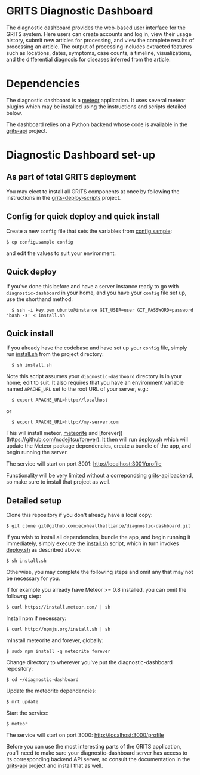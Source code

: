 # GRITS Diagnostic Dashboard

The diagnostic dashboard provides the web-based user interface for the GRITS system. Here users can create accounts and log in, view their usage history, submit new articles for processing, and view the complete results of processing an article.  The output of processing includes extracted features such as locations, dates, symptoms, case counts, a timeline, visualizations, and the differential diagnosis for diseases inferred from the article.

# Dependencies

The diagnostic dashboard is a [meteor](https://www.meteor.com/ "meteor") application. It uses several meteor plugins which may be installed using the instructions and scripts detailed below.

The dashboard relies on a Python backend whose code is available in the [grits-api](https://github.com/ecohealthalliance/grits-api) project.

# Diagnostic Dashboard set-up

## As part of total GRITS deployment

You may elect to install all GRITS components at once by following the instructions in the [grits-deploy-scripts](https://github.com/ecohealthalliance/grits-deploy-scripts) project.

## Config for quick deploy and quick install

Create a new `config` file that sets the variables from [config.sample](config.sample):

    $ cp config.sample config

and edit the values to suit your environment.

## Quick deploy

If you've done this before and have a server instance ready to go with `diagnostic-dashboard` in your home, and you have your `config` file set up, use the shorthand method:

      $ ssh -i key.pem ubuntu@instance GIT_USER=user GIT_PASSWORD=password 'bash -s' < install.sh

## Quick install

If you already have the codebase and have set up your `config` file, simply run [install.sh](install.sh) from the project directory:

      $ sh install.sh

Note this script assumes your `diagnostic-dashboard` directory is in your home; edit to suit. It also requires that you have an environment variable named `APACHE_URL` set to the root URL of your server, e.g.:

      $ export APACHE_URL=http://localhost

or

      $ export APACHE_URL=http://my-server.com

This will install meteor, [meteorite](https://github.com/oortcloud/meteorite/) and [forever])(https://github.com/nodejitsu/forever). It then will run [deploy.sh](deploy.sh) which will update the Meteor package dependencies, create a bundle of the app, and begin running the server.

The service will start on port 3001: [http://localhost:3001/profile](http://localhost:3001/)

Functionality will be very limited without a correpondsing [grits-api](https://github.com/ecohealthalliance/grits-api) backend, so make sure to install that project as well.

## Detailed setup

Clone this repository if you don't already have a local copy:

    $ git clone git@github.com:ecohealthalliance/diagnostic-dashboard.git

If you wish to install all dependencies, bundle the app, and begin running it immediately, simply execute the [install.sh](install.sh) script, which in turn invokes [deploy.sh](deploy.sh) as described above:

    $ sh install.sh

Otherwise, you may complete the following steps and omit any that may not be necessary for you.

If for example you already have Meteor >= 0.8 installed, you can omit the followng step:

    $ curl https://install.meteor.com/ | sh

Install npm if necessary:

    $ curl http://npmjs.org/install.sh | sh
mInstall meteorite and forever, globally:

    $ sudo npm install -g meteorite forever

Change directory to wherever you've put the diagnostic-dashboard repository:

    $ cd ~/diagnostic-dashboard

Update the meteorite dependencies:

    $ mrt update

Start the service:

    $ meteor

The service will start on port 3000: [http://localhost:3000/profile](http://localhost:3000/)

Before you can use the most interesting parts of the GRITS application, you'll need to make sure your diagnostic-dashboard server has access to its corresponding backend API server, so consult the documentation in the [grits-api](https://github.com/ecohealthalliance/grits-api) project and install that as well.
